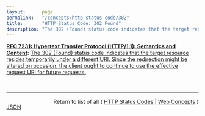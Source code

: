 ```yaml
---
layout:      page
permalink:   "/concepts/http-status-code/302"
title:       "HTTP Status Code: 302 Found"
description: "The 302 (Found) status code indicates that the target resource resides temporarily under a different URI. Since the redirection might be altered on occasion, the client ought to continue to use the effective request URI for future requests."
---
```


**[RFC 7231: Hypertext Transfer Protocol (HTTP/1.1): Semantics and Content](/specs/IETF/RFC/7231 "The Hypertext Transfer Protocol (HTTP) is an application-level protocol for distributed, collaborative, hypertext information systems. This document defines the semantics of HTTP/1.1 messages as expressed by request methods, request header fields, response status codes, and response header fields, along with the payload of messages (metadata and body content) and mechanisms for content negotiation."):** [The 302 (Found) status code indicates that the target resource resides temporarily under a different URI. Since the redirection might be altered on occasion, the client ought to continue to use the effective request URI for future requests.](http://tools.ietf.org/html/rfc7231#section-6.4.3 "Read documentation for HTTP Status Code &#34;302&#34;")

<br/>
<hr/>

<p style="float : left"><a href="./302.json" title="JSON representing this particular Web Concept value">JSON</a></p>
<p style="text-align: right">Return to list of all ( <a href="../http-status-codes">HTTP Status Codes</a> | <a href="../">Web Concepts</a> )</p>
